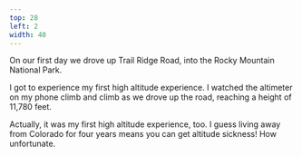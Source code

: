 ```yaml
---
top: 28
left: 2
width: 40
---
```

On our first day we drove up Trail Ridge Road,
into the Rocky Mountain National Park.

<!-- Tom Font -->
I got to experience my first high altitude experience.
I watched the altimeter on my phone climb and climb as we drove up the road,
reaching a height of 11,780 feet.

<!-- Teresa Font -->
Actually, it was my first high altitude experience, too.
I guess living away from Colorado for four years
means you can get altitude sickness!
How unfortunate.

